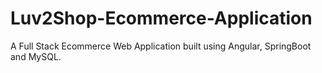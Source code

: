 # Luv2Shop-Ecommerce-Application
A Full Stack Ecommerce Web Application built using Angular, SpringBoot and MySQL.
